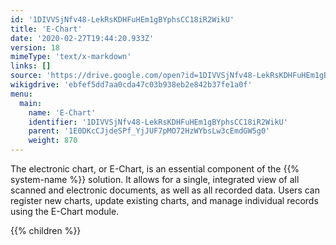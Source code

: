 ```yaml
---
id: '1DIVVSjNfv48-LekRsKDHFuHEm1gBYphsCC18iR2WikU'
title: 'E-Chart'
date: '2020-02-27T19:44:20.933Z'
version: 18
mimeType: 'text/x-markdown'
links: []
source: 'https://drive.google.com/open?id=1DIVVSjNfv48-LekRsKDHFuHEm1gBYphsCC18iR2WikU'
wikigdrive: 'ebfef5dd7aa0cda47c03b938eb2e842b37fe1a0f'
menu:
  main:
    name: 'E-Chart'
    identifier: '1DIVVSjNfv48-LekRsKDHFuHEm1gBYphsCC18iR2WikU'
    parent: '1E0DKcCJjdeSPf_YjJUF7pMO72HzWYbsLw3cEmdGW5g0'
    weight: 870
---
```





The electronic chart, or E-Chart, is an essential component of the {{% system-name %}} solution. It allows for a single, integrated view of all scanned and electronic documents, as well as all recorded data. Users can register new charts, update existing charts, and manage individual records using the E-Chart module. 




{{% children %}}





